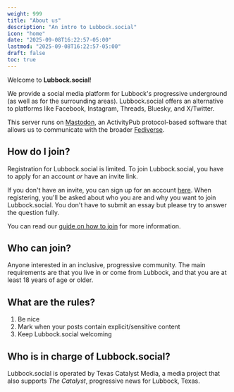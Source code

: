 ```yaml
---
weight: 999
title: "About us"
description: "An intro to Lubbock.social"
icon: "home"
date: "2025-09-08T16:22:57-05:00"
lastmod: "2025-09-08T16:22:57-05:00"
draft: false
toc: true
---
```


Welcome to **Lubbock.social**!

We provide a social media platform for Lubbock's progressive underground (as well as for the surrounding areas). Lubbock.social offers an alternative to platforms like Facebook, Instagram, Threads, Bluesky, and X/Twitter. 

This server runs on [Mastodon](https://joinmastodon.org), an ActivityPub protocol-based software that allows us to communicate with the broader [Fediverse](https://en.wikipedia.org/wiki/Fediverse).

## How do I join?

Registration for Lubbock.social is limited. To join Lubbock.social, you have to apply for an account *or* have an invite link.

If you don't have an invite, you can sign up for an account [here](https://lubbock.social/auth/sign_up). When registering, you'll be asked about who you are and why you want to join Lubbock.social. You don't have to submit an essay but please try to answer the question fully.

You can read our [guide on how to join](guides/join) for more information.

## Who can join?

Anyone interested in an inclusive, progressive community. The main requirements are that you live in or come from Lubbock, and that you are at least 18 years of age or older.

## What are the rules?

1. Be nice
2. Mark when your posts contain explicit/sensitive content
3. Keep Lubbock.social welcoming

## Who is in charge of Lubbock.social?

Lubbock.social is operated by Texas Catalyst Media, a media project that also supports *The Catalyst*, progressive news for Lubbock, Texas.
